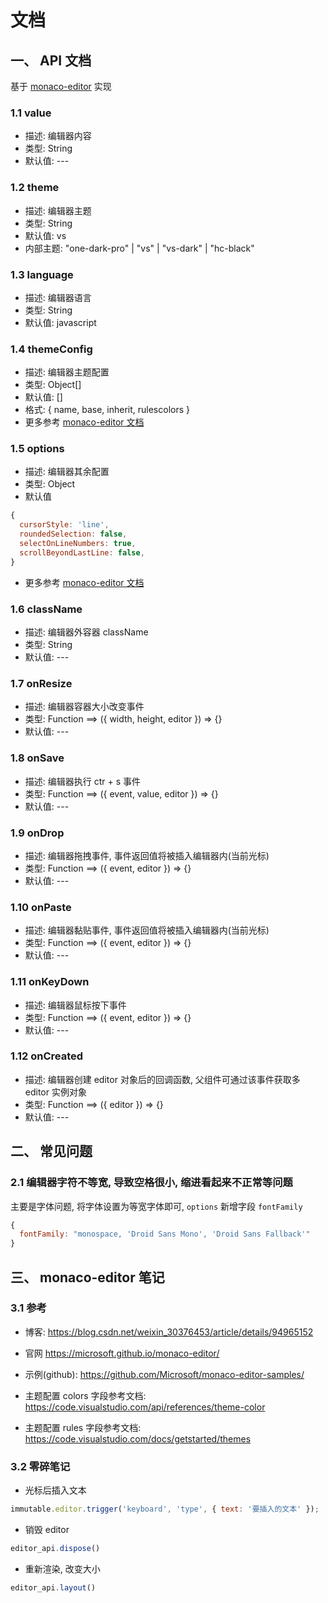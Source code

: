 # 文档

## 一、 API 文档

基于 [monaco-editor](https://microsoft.github.io/monaco-editor) 实现

### 1.1 value

- 描述: 编辑器内容
- 类型: String
- 默认值: ---

### 1.2 theme

- 描述: 编辑器主题
- 类型: String
- 默认值: vs
- 内部主题: "one-dark-pro" | "vs" | "vs-dark" | "hc-black"

### 1.3 language

- 描述: 编辑器语言
- 类型: String
- 默认值: javascript

### 1.4 themeConfig

- 描述: 编辑器主题配置
- 类型: Object[]
- 默认值: []
- 格式: { name, base, inherit, rulescolors }
- 更多参考 [monaco-editor 文档](https://microsoft.github.io/monaco-editor/)

### 1.5 options

- 描述: 编辑器其余配置
- 类型: Object
- 默认值

```js
{
  cursorStyle: 'line',
  roundedSelection: false,
  selectOnLineNumbers: true,
  scrollBeyondLastLine: false,
}
```

- 更多参考 [monaco-editor 文档](https://microsoft.github.io/monaco-editor/)

### 1.6 className

- 描述: 编辑器外容器 className
- 类型: String
- 默认值: ---

### 1.7 onResize

- 描述: 编辑器容器大小改变事件
- 类型: Function ==> ({ width, height, editor }) => {}
- 默认值: ---

### 1.8 onSave

- 描述: 编辑器执行 ctr + s 事件
- 类型: Function ==> ({ event, value, editor }) => {}
- 默认值: ---

### 1.9 onDrop

- 描述: 编辑器拖拽事件, 事件返回值将被插入编辑器内(当前光标)
- 类型: Function ==> ({ event, editor }) => {}
- 默认值: ---

### 1.10 onPaste

- 描述: 编辑器黏贴事件, 事件返回值将被插入编辑器内(当前光标)
- 类型: Function ==> ({ event, editor }) => {}
- 默认值: ---

### 1.11 onKeyDown

- 描述: 编辑器鼠标按下事件
- 类型: Function ==> ({ event, editor }) => {}
- 默认值: ---

### 1.12 onCreated

- 描述: 编辑器创建 editor 对象后的回调函数, 父组件可通过该事件获取多 editor 实例对象
- 类型: Function ==> ({ editor }) => {}
- 默认值: ---

## 二、 常见问题

### 2.1 编辑器字符不等宽, 导致空格很小, 缩进看起来不正常等问题

主要是字体问题, 将字体设置为等宽字体即可, `options` 新增字段 `fontFamily`

```js
{
  fontFamily: "monospace, 'Droid Sans Mono', 'Droid Sans Fallback'"
}
```

## 三、 monaco-editor 笔记

### 3.1 参考

- 博客: https://blog.csdn.net/weixin_30376453/article/details/94965152
- 官网 https://microsoft.github.io/monaco-editor/
- 示例(github): https://github.com/Microsoft/monaco-editor-samples/

- 主题配置 colors 字段参考文档: https://code.visualstudio.com/api/references/theme-color
- 主题配置 rules 字段参考文档: https://code.visualstudio.com/docs/getstarted/themes

### 3.2 零碎笔记

- 光标后插入文本

```js
immutable.editor.trigger('keyboard', 'type', { text: '要插入的文本' });
```

- 销毁 editor

```js
editor_api.dispose()
```

- 重新渲染, 改变大小

```js
editor_api.layout()
```
